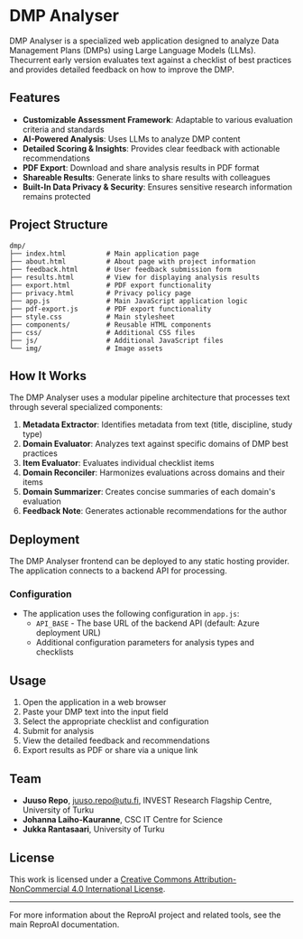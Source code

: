 # DMP Analyser

DMP Analyser is a specialized web application designed to analyze Data Management Plans (DMPs) using Large Language Models (LLMs). Thecurrent early version evaluates text against a checklist of best practices and provides detailed feedback on how to improve the DMP.

## Features

- **Customizable Assessment Framework**: Adaptable to various evaluation criteria and standards
- **AI-Powered Analysis**: Uses LLMs to analyze DMP content
- **Detailed Scoring & Insights**: Provides clear feedback with actionable recommendations
- **PDF Export**: Download and share analysis results in PDF format
- **Shareable Results**: Generate links to share results with colleagues
- **Built-In Data Privacy & Security**: Ensures sensitive research information remains protected

## Project Structure

```
dmp/
├── index.html          # Main application page
├── about.html          # About page with project information
├── feedback.html       # User feedback submission form
├── results.html        # View for displaying analysis results
├── export.html         # PDF export functionality
├── privacy.html        # Privacy policy page
├── app.js              # Main JavaScript application logic
├── pdf-export.js       # PDF export functionality
├── style.css           # Main stylesheet
├── components/         # Reusable HTML components
├── css/                # Additional CSS files
├── js/                 # Additional JavaScript files
└── img/                # Image assets
```

## How It Works

The DMP Analyser uses a modular pipeline architecture that processes text through several specialized components:

1. **Metadata Extractor**: Identifies metadata from text (title, discipline, study type)
2. **Domain Evaluator**: Analyzes text against specific domains of DMP best practices
3. **Item Evaluator**: Evaluates individual checklist items
4. **Domain Reconciler**: Harmonizes evaluations across domains and their items
5. **Domain Summarizer**: Creates concise summaries of each domain's evaluation
6. **Feedback Note**: Generates actionable recommendations for the author

## Deployment

The DMP Analyser frontend can be deployed to any static hosting provider. The application connects to a backend API for processing.

### Configuration

- The application uses the following configuration in `app.js`:
  - `API_BASE` - The base URL of the backend API (default: Azure deployment URL)
  - Additional configuration parameters for analysis types and checklists

## Usage

1. Open the application in a web browser
2. Paste your DMP text into the input field
3. Select the appropriate checklist and configuration
4. Submit for analysis
5. View the detailed feedback and recommendations
6. Export results as PDF or share via a unique link

## Team

- **Juuso Repo**, juuso.repo@utu.fi, INVEST Research Flagship Centre, University of Turku
- **Johanna Laiho-Kauranne**, CSC IT Centre for Science
- **Jukka Rantasaari**, University of Turku

## License

This work is licensed under a [Creative Commons Attribution-NonCommercial 4.0 International License](https://creativecommons.org/licenses/by-nc/4.0/).

---

For more information about the ReproAI project and related tools, see the main ReproAI documentation.
